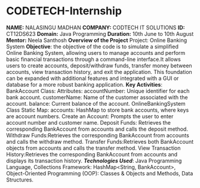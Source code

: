 # CODETECH-Internship
**NAME:** NALASINGU MADHAN
**COMPANY:** CODTECH IT SOLUTIONS
**ID:** CT12DS623
**Domain:** Java Programming
**Duration:** 10th June to 10th August
**Mentor:** Neela Santhosh
**Overview of the Project**
Project: Online Banking System
__Objective__:
the objective of the code is to simulate a simplified Online Banking System, allowing users to manage accounts and perform basic financial transactions through a command-line interface.It allows users to create accounts, deposit/withdraw funds, transfer money between accounts, view transaction history, and exit the application. This foundation can be expanded with additional features and integrated with a GUI or database for a more robust banking application.
**Key Activities**:
BankAccount Class: Attributes: accountNumber: Unique identifier for each bank account.
customerName: Name of the customer associated with the account.
balance: Current balance of the account.
OnlineBankingSystem Class
Static Map: accounts: HashMap to store bank accounts, where keys are account numbers.
Create an Account: Prompts the user to enter account number and customer name.
Deposit Funds: Retrieves the corresponding BankAccount from accounts and calls the deposit method.
Withdraw Funds:Retrieves the corresponding BankAccount from accounts and calls the withdraw method.
Transfer Funds:Retrieves both BankAccount objects from accounts and calls the transfer method.
View Transaction History:Retrieves the corresponding BankAccount from accounts and displays its transaction history.
__*Technologies Used*__:
Java Programming Language, Collections Framework: HashMap<String, BankAccount>,  Object-Oriented Programming (OOP): Classes & Objects and Methods, Data Structures.
